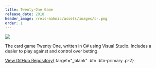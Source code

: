 ```yaml
---
title: Twenty-One Game
release_date: 2018
header_image: /reis-mahnic/assets/images/c-.png
order: 1
---
```

![](/reis-mahnic/assets/images/twentyonegamescreenshot.jpg)

The card game Twenty One, written in C# using Visual Studio. Includes a dealer to play against and control over betting.

[View GitHub Repository](https://github.com/reismahnic/C-Sharp-Console-Twenty-One-Game){:target="_blank" .btn .btn-primary .p-2}
